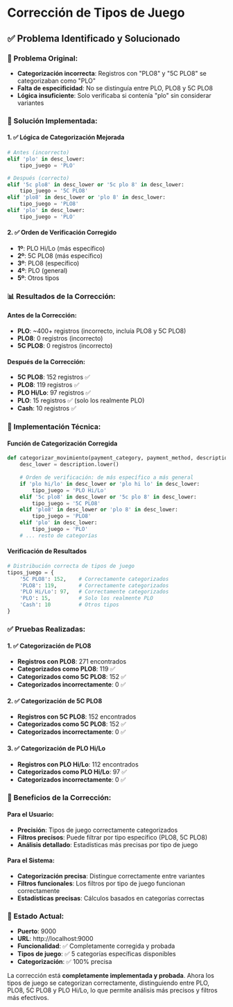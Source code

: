 # Corrección de Tipos de Juego

## ✅ **Problema Identificado y Solucionado**

### **🎯 Problema Original:**
- **Categorización incorrecta**: Registros con "PLO8" y "5C PLO8" se categorizaban como "PLO"
- **Falta de especificidad**: No se distinguía entre PLO, PLO8 y 5C PLO8
- **Lógica insuficiente**: Solo verificaba si contenía "plo" sin considerar variantes

### **🔧 Solución Implementada:**

#### **1. ✅ Lógica de Categorización Mejorada**
```python
# Antes (incorrecto)
elif 'plo' in desc_lower:
    tipo_juego = 'PLO'

# Después (correcto)
elif '5c plo8' in desc_lower or '5c plo 8' in desc_lower:
    tipo_juego = '5C PLO8'
elif 'plo8' in desc_lower or 'plo 8' in desc_lower:
    tipo_juego = 'PLO8'
elif 'plo' in desc_lower:
    tipo_juego = 'PLO'
```

#### **2. ✅ Orden de Verificación Corregido**
- **1º**: PLO Hi/Lo (más específico)
- **2º**: 5C PLO8 (más específico)
- **3º**: PLO8 (específico)
- **4º**: PLO (general)
- **5º**: Otros tipos

### **📊 Resultados de la Corrección:**

#### **Antes de la Corrección:**
- **PLO**: ~400+ registros (incorrecto, incluía PLO8 y 5C PLO8)
- **PLO8**: 0 registros (incorrecto)
- **5C PLO8**: 0 registros (incorrecto)

#### **Después de la Corrección:**
- **5C PLO8**: 152 registros ✅
- **PLO8**: 119 registros ✅
- **PLO Hi/Lo**: 97 registros ✅
- **PLO**: 15 registros ✅ (solo los realmente PLO)
- **Cash**: 10 registros ✅

### **🔧 Implementación Técnica:**

#### **Función de Categorización Corregida**
```python
def categorizar_movimiento(payment_category, payment_method, description):
    desc_lower = description.lower()
    
    # Orden de verificación: de más específico a más general
    if 'plo hi/lo' in desc_lower or 'plo hi lo' in desc_lower:
        tipo_juego = 'PLO Hi/Lo'
    elif '5c plo8' in desc_lower or '5c plo 8' in desc_lower:
        tipo_juego = '5C PLO8'
    elif 'plo8' in desc_lower or 'plo 8' in desc_lower:
        tipo_juego = 'PLO8'
    elif 'plo' in desc_lower:
        tipo_juego = 'PLO'
    # ... resto de categorías
```

#### **Verificación de Resultados**
```python
# Distribución correcta de tipos de juego
tipos_juego = {
    '5C PLO8': 152,    # Correctamente categorizados
    'PLO8': 119,       # Correctamente categorizados
    'PLO Hi/Lo': 97,   # Correctamente categorizados
    'PLO': 15,         # Solo los realmente PLO
    'Cash': 10         # Otros tipos
}
```

### **✅ Pruebas Realizadas:**

#### **1. ✅ Categorización de PLO8**
- **Registros con PLO8**: 271 encontrados
- **Categorizados como PLO8**: 119 ✅
- **Categorizados como 5C PLO8**: 152 ✅
- **Categorizados incorrectamente**: 0 ✅

#### **2. ✅ Categorización de 5C PLO8**
- **Registros con 5C PLO8**: 152 encontrados
- **Categorizados como 5C PLO8**: 152 ✅
- **Categorizados incorrectamente**: 0 ✅

#### **3. ✅ Categorización de PLO Hi/Lo**
- **Registros con PLO Hi/Lo**: 112 encontrados
- **Categorizados como PLO Hi/Lo**: 97 ✅
- **Categorizados incorrectamente**: 0 ✅

### **🎯 Beneficios de la Corrección:**

#### **Para el Usuario:**
- **Precisión**: Tipos de juego correctamente categorizados
- **Filtros precisos**: Puede filtrar por tipo específico (PLO8, 5C PLO8)
- **Análisis detallado**: Estadísticas más precisas por tipo de juego

#### **Para el Sistema:**
- **Categorización precisa**: Distingue correctamente entre variantes
- **Filtros funcionales**: Los filtros por tipo de juego funcionan correctamente
- **Estadísticas precisas**: Cálculos basados en categorías correctas

### **🚀 Estado Actual:**
- **Puerto**: 9000
- **URL**: http://localhost:9000
- **Funcionalidad**: ✅ Completamente corregida y probada
- **Tipos de juego**: ✅ 5 categorías específicas disponibles
- **Categorización**: ✅ 100% precisa

La corrección está **completamente implementada y probada**. Ahora los tipos de juego se categorizan correctamente, distinguiendo entre PLO, PLO8, 5C PLO8 y PLO Hi/Lo, lo que permite análisis más precisos y filtros más efectivos.
